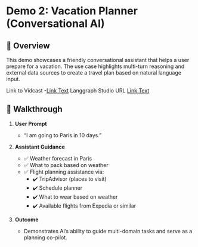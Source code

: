# Demo 2: Vacation Planner (Conversational AI)

## 📘 Overview

This demo showcases a friendly conversational assistant that helps a user prepare for a vacation. The use case highlights multi-turn reasoning and external data sources to create a travel plan based on natural language input.

Link to Vidcast -[Link Text](https://example.com)
Langgraph Studio URL [Link Text](https://example.com)

## 🚶 Walkthrough

1. **User Prompt**
   - “I am going to Paris in 10 days.”

2. **Assistant Guidance**
   - ✅ Weather forecast in Paris
   - ✅ What to pack based on weather
   - ✅ Flight planning assistance via:
     - ✔️ TripAdvisor (places to visit)
     - ✔️ Schedule planner
     - ✔️ What to wear based on weather
     - ✔️ Available flights from Expedia or similar

3. **Outcome**
   - Demonstrates AI’s ability to guide multi-domain tasks and serve as a planning co-pilot.
